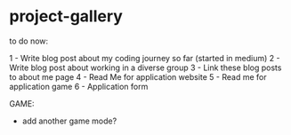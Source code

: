 # project-gallery

to do now:

1 - Write blog post about my coding journey so far (started in medium)
2 - Write blog post about working in a diverse group
3 - Link these blog posts to about me page
4 - Read Me for application website
5 - Read me for application game
6 - Application form


GAME:

- add another game mode?





